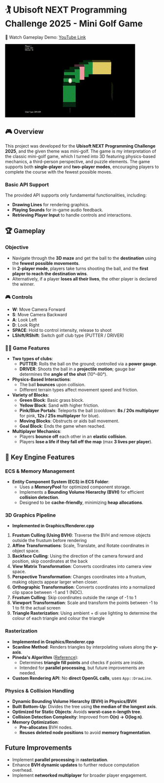# 🏌️ Ubisoft NEXT Programming Challenge 2025 - Mini Golf Game

🎥 Watch Gameplay Demo: [YouTube Link](https://youtu.be/ENdJ8lNCyjQ)

![plot](./ReadMeData/SamplePlay.gif)

## 🎮 Overview
This project was developed for the **Ubisoft NEXT Programming Challenge 2025**, and the given theme was mini-golf. The game is my interpretation of the classic mini-golf game, which I turned into 3D featuring physics-based mechanics, a third-person perspective, and puzzle elements. The game supports both **single-player** and **two-player modes**, encouraging players to complete the course with the fewest possible moves.

### Basic API Support
The provided API supports only fundamental functionalities, including:
- **Drawing Lines** for rendering graphics.
- **Playing Sounds** for in-game audio feedback.
- **Retrieving Player Input** to handle controls and interactions.

## 🏆 Gameplay
### Objective
- Navigate through the **3D maze** and get the ball to the **destination** using the **fewest possible movements**.
- In **2-player mode**, players take turns shooting the ball, and the **first player to reach the destination wins**.
- Alternatively, if a player **loses all their lives**, the other player is declared the winner.

### 🎮 Controls
- **W**: Move Camera Forward  
- **S**: Move Camera Backward  
- **A**: Look Left  
- **D**: Look Right  
- **SPACE**: Hold to control intensity, release to shoot  
- **LShift/RShift**: Switch golf club type (PUTTER / DRIVER)  

### 🏌️‍♂️ Game Features
- **Two types of clubs**:  
  - **PUTTER**: Rolls the ball on the ground; controlled via a **power gauge**.  
  - **DRIVER**: Shoots the ball in a **projectile motion**; gauge bar determines the **angle of the shot** (10°–80°).  
- **Physics-Based Interactions**:  
  - The ball **bounces** upon collision.  
  - Different terrain types affect movement speed and friction.  
- **Variety of Blocks**:  
  - **Green Block**: Basic grass block.  
  - **Yellow Block**: Sand with higher friction.  
  - **Pink/Blue Portals**: Teleports the ball (cooldown: **8s / 20s multiplayer** for pink, **12s / 25s multiplayer** for blue).  
  - **Moving Blocks**: Obstructs or aids ball movement.  
  - **Goal Block**: Ends the game when reached.  
- **Multiplayer Mechanics**:  
  - Players **bounce off** each other in an **elastic collision**.  
  - Players **lose a life if they fall off the map** (max **3 lives per player**).  

## 🔧 Key Engine Features

### ECS & Memory Management
- **Entity Component System (ECS) in ECS Folder**:
  - Uses a **MemoryPool** for optimized component storage.
  - Implements a **Bounding Volume Hierarchy (BVH)** for efficient **collision detection**.
  - Designed to be **cache-friendly**, minimizing **heap allocations**.

### 3D Graphics Pipeline
- **Implemented in Graphics/Renderer.cpp**
 1. **Frustum Culling (Using BVH)**: Traverse the BVH and remove objects outside the frustum before rendering
 2. **Affine Transformations**: Scale, Translate, and Rotate coordinates in object space.
 3. **Backface Culling**: Using the direction of the camera forward and position, skip coordinates at the back
 4. **View Matrix Transformation**: Converts coordinates into camera view space.
 5. **Perspective Transformation**: Changes coordinates into a frustum, making objects appear larger when closer.
 6. **Orthographic Transformation**: Converts coordinates into a normalized clip space between -1 and 1 (NDC).
 7. **Frustum Culling**: Skip coordinates outside the range of -1 to 1
 8. **Viewport Transformation**: Scale and transform the points between -1 to 1 to fit the actual screen
 9. **Triangle Rasterization**: Using ambient + di use lighting to determine the colour of each triangle and colour the triangle

### Rasterization
- **Implemented in Graphics/Renderer.cpp**
- **Scanline Method**: Renders triangles by interpolating values along the **y-axis**.
- **Pineda's Algorithm** ([Reference](https://www.cs.drexel.edu/~deb39/Classes/Papers/comp175-06-pineda.pdf)):
  - Determines **triangle fill points** and checks if points are inside.
  - Intended for **parallel processing**, but future improvements are needed.
- **Custom Rendering API**: No **direct OpenGL calls**, uses `App::DrawLine`.

### Physics & Collision Handling
- **Dynamic Bounding Volume Hierarchy (BVH) in Physics/BVH**
- **Built Bottom-Up**: Divides the tree using **the median of the longest axis**.
- **Optimized for Static Objects**: Avoids **worst-case n-length tree**.
- **Collision Detection Complexity**: Improved from **O(n) → O(log n)**.
- **Memory Optimization**:
  - **Pre-allocates** BVH nodes.
  - **Reuses deleted node positions** to avoid **memory fragmentation**.

## Future Improvements
- Implement **parallel processing** in **rasterization**.
- Enhance **BVH dynamic updates** to further reduce computation overhead.
- Implement **networked multiplayer** for broader player engagement.


